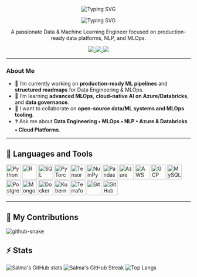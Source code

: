 <!-- First SVG: Hi There -->
<p align="center">
  <img src="https://readme-typing-svg.demolab.com?font=Fira+Code&weight=600&size=32&pause=1200&color=0A58CAF6&center=true&vCenter=true&width=700&lines=Hi+There!+%F0%9F%91%8B" alt="Typing SVG" />
</p>
  
<!-- Second SVG: Name + Role -->
<p align="center">
  <img src="https://readme-typing-svg.demolab.com?font=Fira+Code&weight=600&size=28&pause=1200&color=0A58CAF6&center=true&vCenter=true&width=700&lines=I+am+Salma+Boukhris!;" alt="Typing SVG" />
</p>

<p align="center">
  A passionate Data & Machine Learning Engineer focused on production-ready data platforms, NLP, and MLOps.
</p>

<!-- Contact badges centered, old style -->
<p align="center">
  <a href="https://www.linkedin.com/in/salma-boukhris-2611bb161/">
    <img src="https://img.shields.io/badge/LinkedIn-0077B5?style=flat-square&logo=linkedin&logoColor=white"/>
  </a>
  <a href="https://github.com/SalmaBoukhris">
    <img src="https://img.shields.io/badge/GitHub-181717?style=flat-square&logo=github&logoColor=white"/>
  </a>
  <a href="mailto:salmaboukhris.contact@gmail.com">
    <img src="https://img.shields.io/badge/Email-Contact-informational?style=flat-square&logo=gmail&logoColor=white&color=D14836"/>
  </a>
</p>


---

### About Me

- 🔭 I’m currently working on **production-ready ML pipelines** and **structured roadmaps** for Data Engineering & MLOps.  
- 🌱 I’m learning **advanced MLOps**, **cloud-native AI on Azure/Databricks**, and **data governance**.  
- 🤝 I want to collaborate on **open-source data/ML systems and MLOps tooling**.  
- ❓ Ask me about **Data Engineering • MLOps • NLP • Azure & Databricks • Cloud Platforms**.

---

## 🔧 Languages and Tools  

<p align="left">
  <!-- Programming -->
  <img src="https://cdn.jsdelivr.net/gh/devicons/devicon/icons/python/python-original.svg" alt="Python" width="40" height="40"/> 
  <img src="https://cdn.jsdelivr.net/gh/devicons/devicon/icons/r/r-original.svg" alt="R" width="40" height="40"/> 
  <img src="https://cdn.jsdelivr.net/gh/devicons/devicon/icons/sqlite/sqlite-original.svg" alt="SQL" width="40" height="40"/> 

  <!-- Data / ML -->
  <img src="https://cdn.jsdelivr.net/gh/devicons/devicon/icons/pytorch/pytorch-original.svg" alt="PyTorch" width="40" height="40"/> 
  <img src="https://cdn.jsdelivr.net/gh/devicons/devicon/icons/tensorflow/tensorflow-original.svg" alt="TensorFlow" width="40" height="40"/> 
  <img src="https://cdn.jsdelivr.net/gh/devicons/devicon/icons/numpy/numpy-original.svg" alt="NumPy" width="40" height="40"/> 
  <img src="https://cdn.jsdelivr.net/gh/devicons/devicon/icons/pandas/pandas-original.svg" alt="Pandas" width="40" height="40"/> 

  <!-- Cloud -->
  <img src="https://cdn.jsdelivr.net/gh/devicons/devicon/icons/azure/azure-original.svg" alt="Azure" width="40" height="40"/> 
  <img src="https://cdn.worldvectorlogo.com/logos/aws-2.svg" alt="AWS" width="40" height="40"/> 
  <img src="https://cdn.jsdelivr.net/gh/devicons/devicon/icons/googlecloud/googlecloud-original.svg" alt="GCP" width="40" height="40"/> 

  <!-- Databases -->
  <img src="https://cdn.jsdelivr.net/gh/devicons/devicon/icons/mysql/mysql-original.svg" alt="MySQL" width="40" height="40"/> 
  <img src="https://cdn.jsdelivr.net/gh/devicons/devicon/icons/postgresql/postgresql-original.svg" alt="PostgreSQL" width="40" height="40"/> 
  <img src="https://cdn.jsdelivr.net/gh/devicons/devicon/icons/mongodb/mongodb-original.svg" alt="MongoDB" width="40" height="40"/> 

  <!-- DevOps -->
  <img src="https://cdn.jsdelivr.net/gh/devicons/devicon/icons/docker/docker-original.svg" alt="Docker" width="40" height="40"/> 
  <img src="https://cdn.jsdelivr.net/gh/devicons/devicon/icons/kubernetes/kubernetes-plain.svg" alt="Kubernetes" width="40" height="40"/> 
  <img src="https://cdn.jsdelivr.net/gh/devicons/devicon/icons/terraform/terraform-original.svg" alt="Terraform" width="40" height="40"/> 
  <img src="https://cdn.jsdelivr.net/gh/devicons/devicon/icons/git/git-original.svg" alt="Git" width="40" height="40"/> 
  <img src="https://cdn.jsdelivr.net/gh/devicons/devicon/icons/github/github-original.svg" alt="GitHub" width="40" height="40"/> 
</p>  

---

## 🐍 My Contributions

<picture>
  <source media="(prefers-color-scheme: dark)" srcset="https://raw.githubusercontent.com/SalmaBoukhris/SalmaBoukhris/main/assets/github-contribution-grid-snake-dark.svg">
  <source media="(prefers-color-scheme: light)" srcset="https://raw.githubusercontent.com/SalmaBoukhris/SalmaBoukhris/main/assets/github-contribution-grid-snake.svg">
  <img alt="github-snake" src="https://raw.githubusercontent.com/SalmaBoukhris/SalmaBoukhris/main/assets/github-contribution-grid-snake.svg">
</picture>




## ⚡ Stats


![Salma's GitHub stats](https://github-readme-stats.vercel.app/api?username=SalmaBoukhris&show_icons=true&theme=default) 
![Salma's GitHub Streak](https://streak-stats.demolab.com?user=SalmaBoukhris&theme=default)
![Top Langs](https://github-readme-stats.vercel.app/api/top-langs/?username=SalmaBoukhris&layout=compact&theme=default)





